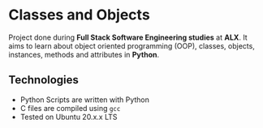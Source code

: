 # Classes and Objects

Project done during **Full Stack Software Engineering studies** at **ALX**. It aims to learn about object oriented programming (OOP), classes, objects, instances, methods and attributes in **Python**.

## Technologies
* Python Scripts are written with Python 
* C files are compiled using `gcc`
* Tested on Ubuntu 20.x.x LTS


